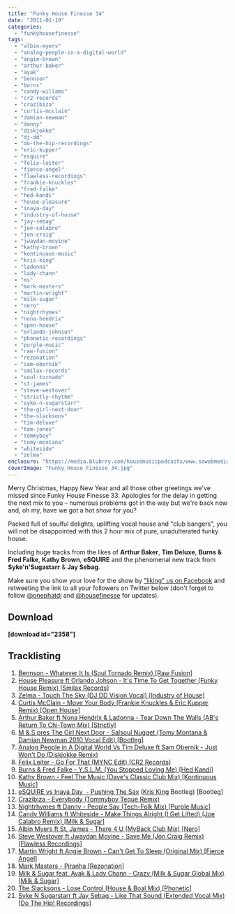 ```yaml
---
title: "Funky House Finesse 34"
date: "2011-01-19"
categories: 
  - "funkyhousefinesse"
tags: 
  - "albin-myers"
  - "analog-people-in-a-digital-world"
  - "angie-brown"
  - "arthur-baker"
  - "ayak"
  - "bennson"
  - "burns"
  - "candy-willams"
  - "cr2-records"
  - "crazibiza"
  - "curtis-mcclain"
  - "damian-newman"
  - "danny"
  - "diskjokke"
  - "dj-dd"
  - "do-the-hip-recordings"
  - "eric-kupper"
  - "esquire"
  - "felix-leiter"
  - "fierce-angel"
  - "flawless-recordings"
  - "frankie-knuckles"
  - "fred-falke"
  - "hed-kandi"
  - "house-pleasure"
  - "inaya-day"
  - "industry-of-house"
  - "jay-sebag"
  - "joe-calabro"
  - "jon-craig"
  - "jwaydan-moyine"
  - "kathy-brown"
  - "kontinuous-music"
  - "kris-king"
  - "ladonna"
  - "lady-chann"
  - "ms"
  - "mark-masters"
  - "martin-wright"
  - "milk-sugar"
  - "nero"
  - "nightrhymes"
  - "nona-hendrix"
  - "open-house"
  - "orlando-johnson"
  - "phonetic-recordings"
  - "purple-music"
  - "raw-fusion"
  - "rezonation"
  - "sam-obernik"
  - "smilax-records"
  - "soul-tornado"
  - "st-james"
  - "steve-westover"
  - "strictly-rhythm"
  - "syke-n-sugarstarr"
  - "the-girl-next-door"
  - "the-slacksons"
  - "tim-deluxe"
  - "tom-jones"
  - "tommyboy"
  - "tomy-montana"
  - "whiteside"
  - "zelma"
enclosure: "https://media.blubrry.com/housemusicpodcasts/www.sowebmediauk.co.uk/dj-shows/OnePhatDj2/Funky_House_Finesse_34_Jan_2011_128.mp3 "
coverImage: "Funky_House_Finesse_34.jpg"
---
```


Merry Christmas, Happy New Year and all those other greetings we've missed since Funky House Finesse 33. Apologies for the delay in getting the next mix to you – numerous problems got in the way but we're back now and, oh my, have we got a hot show for you?

Packed full of soulful delights, uplifting vocal house and "club bangers", you will not be disappointed with this 2 hour mix of pure, unadulterated funky house.

Including huge tracks from the likes of **Arthur Baker**, **Tim Deluxe**, **Burns & Fred Falke**, **Kathy Brown**, **eSQUIRE** and the phenomenal new track from **Syke'n'Sugastarr** & **Jay Sebag**.

Make sure you show your love for the show by ["liking" us on Facebook](https://www.facebook.com/onephatdj) and retweeting the link to all your followers on Twitter below (don't forget to follow [@onephatdj](https://twitter.com/onephatdj) and [@housefinesse](https://twitter.com/housefinesse) for updates).

## Download

**\[download id="2358"\]**

## Tracklisting

1. [Bennson - Whatever It Is (Soul Tornado Remix) \[Raw Fusion\]](https://jobl.in/fhf341)
2. [House Pleasure ft Orlando Johson - It's Time To Get Together (Funky House Remix) \[Smilax Records\]](https://jobl.in/fhf342)
3. [Zelma - Touch The Sky (DJ DD Vision Vocal) \[Industry of House\]](https://jobl.in/fhf343)
4. [Curtis McClain - Move Your Body (Frankie Knuckles & Eric Kupper Remix) \[Open House\]](https://jobl.in/fhf344)
5. [Arthur Baker ft Nona Hendrix & Ladonna - Tear Down The Walls (AB's Return To Chi-Town Mix) \[Strictly\]](https://jobl.in/fhf345)
6. [M & S pres The Girl Next Door - Salsoul Nugget (Tomy Montana & Damian Newman 2010 Vocal Edit) \[Bootleg\]](https://jobl.in/fhf346)
7. [Analog People in A Digital World Vs Tim Deluxe ft Sam Obernik - Just Won't Do (Diskjokke Remix)](https://jobl.in/fhf347)
8. [Felix Leiter - Go For That (MYNC Edit) \[CR2 Records\]](https://jobl.in/fhf348)
9. [Burns & Fred Falke - Y.S.L.M. (You Stopped Loving Me) \[Hed Kandi\]](https://jobl.in/fhf349)
10. [Kathy Brown - Feel The Music (Dave's Classic Club Mix) \[Kontinuous Music\]](https://jobl.in/fhf3410)
11. [eSQUIRE vs Inaya Day  - Pushing The Sax](https://jobl.in/fhf3411) ([Kris King](https://www.facebook.com/profile.php?id=100001535928515) Bootleg) \[Bootleg\]
12. [Crazibiza - Everybody (Tommyboy Teque Remix)](https://jobl.in/fhf3412)
13. [Nightrhymes ft Danny - People Say (Tech-Folk Mix) \[Purple Music\]](https://jobl.in/fhf3413)
14. [Candy Williams ft Whiteside - Make Things Alright (I Get Lifted) (Joe Calabro Remix) \[Milk & Sugar\]](https://jobl.in/fhf3414)
15. [Albin Myers ft St. James - There 4 U (MyBack Club Mix) \[Nero\]](https://jobl.in/fhf3415)
16. [Steve Westover ft Jwaydan Moyine - Save Me (Jon Craig Remix) \[Flawless Recordings\]](https://jobl.in/fhf3416)
17. [Martin Wright ft Angie Brown - Can't Get To Sleep (Original Mix) \[Fierce Angel\]](https://jobl.in/fhf3417)
18. [Mark Masters - Piranha \[Rezonation\]](https://jobl.in/fhf3418)
19. [Milk & Sugar feat. Ayak & Lady Chann - Crazy (Milk & Sugar Global Mix) \[Milk & Sugar\]](https://jobl.in/fhf3419)
20. [The Slacksons - Lose Control (House & Boal Mix) \[Phonetic\]](https://jobl.in/fhf3420)
21. [Syke N Sugarstarr ft Jay Sebag - Like That Sound (Extended Vocal Mix) \[Do The Hip! Recordings\]](https://jobl.in/fhf3421)
